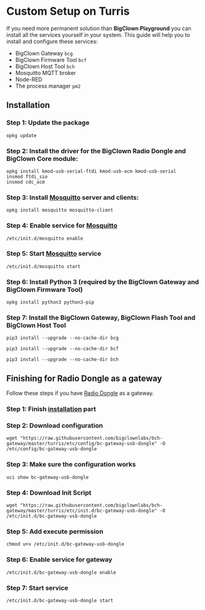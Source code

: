 # Custom Setup on Turris

If you need more permanent solution than **BigClown Playground** you can install all the services yourself in your system. This guide will help you to install and configure these services:

* BigClown Gateway `bcg`
* BigClown Firmware Tool `bcf`
* BigClown Host Tool `bch`
* Mosquitto MQTT broker
* Node-RED
* The process manager `pm2`

## Installation

### Step 1: Update the package

```text
opkg update
```

### Step 2: Install the driver for the **BigClown Radio Dongle** and **BigClown Core module**:

```text
opkg install kmod-usb-serial-ftdi kmod-usb-acm kmod-usb-serial
insmod ftdi_sio
insmod cdc_acm
```

### Step 3: Install [**Mosquitto**](https://mosquitto.org/) server and clients:

```text
opkg install mosquitto mosquitto-client
```

### Step 4: Enable service for [**Mosquitto**](https://mosquitto.org/)

```text
/etc/init.d/mosquitto enable
```

### Step 5: Start [**Mosquitto**](https://mosquitto.org/) service

```text
/etc/init.d/mosquitto start
```

### Step 6: Install **Python 3** \(required by the **BigClown Gateway** and **BigClown Firmware Tool**\)

```text
opkg install python3 python3-pip
```

### Step 7: Install the **BigClown Gateway**, **BigClown Flash Tool** and **BigClown Host Tool**

```text
pip3 install --upgrade --no-cache-dir bcg
```

```text
pip3 install --upgrade --no-cache-dir bcf
```

```text
pip3 install --upgrade --no-cache-dir bch
```

## Finishing for Radio Dongle as a gateway

Follow these steps if you have [Radio Dongle](https://shop.bigclown.com/radio-dongle) as a gateway.

### Step 1: Finish [installation](custom-setup-on-turris.md#installation) part

### Step 2: Download configuration

```text
wget "https://raw.githubusercontent.com/bigclownlabs/bch-gateway/master/turris/etc/config/bc-gateway-usb-dongle" -O /etc/config/bc-gateway-usb-dongle
```

### Step 3: Make sure the configuration works

```text
uci show bc-gateway-usb-dongle
```

### Step 4: Download Init Script

```text
wget "https://raw.githubusercontent.com/bigclownlabs/bch-gateway/master/turris/etc/init.d/bc-gateway-usb-dongle" -O /etc/init.d/bc-gateway-usb-dongle
```

### Step 5: Add execute permission

```text
chmod u+x /etc/init.d/bc-gateway-usb-dongle
```

### Step 6: Enable service for gateway

```text
/etc/init.d/bc-gateway-usb-dongle enable
```

### Step 7: Start service

```text
/etc/init.d/bc-gateway-usb-dongle start
```

